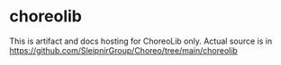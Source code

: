 # choreolib
This is artifact and docs hosting for ChoreoLib only. Actual source is in https://github.com/SleipnirGroup/Choreo/tree/main/choreolib
